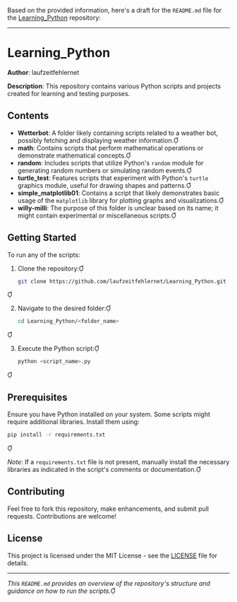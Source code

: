 Based on the provided information, here's a draft for the `README.md` file for the [Learning_Python](https://github.com/laufzeitfehlernet/Learning_Python) repository:

---

# Learning_Python

**Author**: laufzeitfehlernet

**Description**: This repository contains various Python scripts and projects created for learning and testing purposes.

## Contents

- **Wetterbot**: A folder likely containing scripts related to a weather bot, possibly fetching and displaying weather information.
- **math**: Contains scripts that perform mathematical operations or demonstrate mathematical concepts.
- **random**: Includes scripts that utilize Python's `random` module for generating random numbers or simulating random events.
- **turtle_test**: Features scripts that experiment with Python's `turtle` graphics module, useful for drawing shapes and patterns.
- **simple_matplotlib01**: Contains a script that likely demonstrates basic usage of the `matplotlib` library for plotting graphs and visualizations.
- **willy-milli**: The purpose of this folder is unclear based on its name; it might contain experimental or miscellaneous scripts.

## Getting Started

To run any of the scripts:

1. Clone the repository:

   ```bash
   git clone https://github.com/laufzeitfehlernet/Learning_Python.git
   ```


2. Navigate to the desired folder:

   ```bash
   cd Learning_Python/<folder_name>
   ```


3. Execute the Python script:

   ```bash
   python <script_name>.py
   ```


## Prerequisites

Ensure you have Python installed on your system. Some scripts might require additional libraries. Install them using:

```bash
pip install -r requirements.txt
```


*Note*: If a `requirements.txt` file is not present, manually install the necessary libraries as indicated in the script's comments or documentation.

## Contributing

Feel free to fork this repository, make enhancements, and submit pull requests. Contributions are welcome!

## License

This project is licensed under the MIT License - see the [LICENSE](LICENSE) file for details.

---

*This `README.md` provides an overview of the repository's structure and guidance on how to run the scripts.* 
